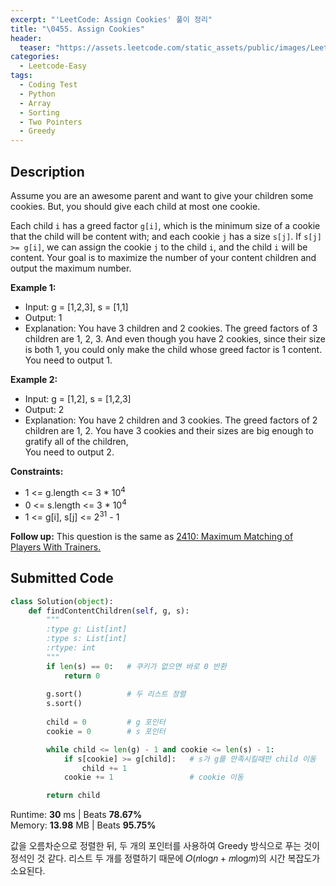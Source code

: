 ```yaml
---
excerpt: "'LeetCode: Assign Cookies' 풀이 정리"
title: "\0455. Assign Cookies"
header:
  teaser: "https://assets.leetcode.com/static_assets/public/images/LeetCode_Sharing.png"
categories:
  - Leetcode-Easy
tags:
  - Coding Test
  - Python
  - Array
  - Sorting
  - Two Pointers
  - Greedy
---
```


## <i class="fa-solid fa-file-lines"></i> Description

Assume you are an awesome parent and want to give your children some cookies. But, you should give each child at most one cookie.

Each child `i` has a greed factor `g[i]`, which is the minimum size of a cookie that the child will be content with; and each cookie `j` has a size `s[j]`. If `s[j] >= g[i]`, we can assign the cookie `j` to the child `i`, and the child `i` will be content. Your goal is to maximize the number of your content children and output the maximum number.

**Example 1:**

- Input: g = [1,2,3], s = [1,1]
- Output: 1
- Explanation: You have 3 children and 2 cookies. The greed factors of 3 children are 1, 2, 3. 
And even though you have 2 cookies, since their size is both 1, you could only make the child whose greed factor is 1 content.   
You need to output 1.

**Example 2:**

- Input: g = [1,2], s = [1,2,3]
- Output: 2
- Explanation: You have 2 children and 3 cookies. The greed factors of 2 children are 1, 2. 
You have 3 cookies and their sizes are big enough to gratify all of the children,    
You need to output 2.

**Constraints:**

- 1 <= g.length <= 3 * 10<sup>4</sup>
- 0 <= s.length <= 3 * 10<sup>4</sup>
- 1 <= g[i], s[j] <= 2<sup>31</sup> - 1

**Follow up:** This question is the same as <a href="https://leetcode.com/problems/maximum-matching-of-players-with-trainers/description/" target="_blank">2410: Maximum Matching of Players With Trainers.</a>

## <i class="fa-solid fa-cloud-arrow-up"></i> Submitted Code

```python
class Solution(object):
    def findContentChildren(self, g, s):
        """
        :type g: List[int]
        :type s: List[int]
        :rtype: int
        """
        if len(s) == 0:   # 쿠키가 없으면 바로 0 반환
            return 0
        
        g.sort()          # 두 리스트 정렬
        s.sort()
        
        child = 0         # g 포인터
        cookie = 0        # s 포인터

        while child <= len(g) - 1 and cookie <= len(s) - 1:
            if s[cookie] >= g[child]:   # s가 g를 만족시킬때만 child 이동
                child += 1
            cookie += 1                 # cookie 이동

        return child
```
<i class="fa-solid fa-clock"></i> Runtime: **30** ms \| Beats **78.67%**    
<i class="fa-solid fa-memory"></i> Memory: **13.98** MB \| Beats **95.75%**

값을 오름차순으로 정렬한 뒤, 두 개의 포인터를 사용하여 Greedy 방식으로 푸는 것이 정석인 것 같다. 리스트 두 개를 정렬하기 때문에 𝑂(𝑛log𝑛 + 𝑚log𝑚)의 시간 복잡도가 소요된다.